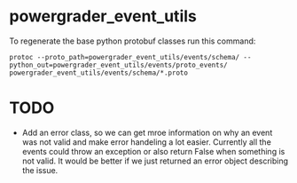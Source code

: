 # powergrader_event_utils

To regenerate the base python protobuf classes run this command:
```
protoc --proto_path=powergrader_event_utils/events/schema/ --python_out=powergrader_event_utils/events/proto_events/ powergrader_event_utils/events/schema/*.proto
```

# TODO
* Add an error class, so we can get mroe information on why an event was not valid and make error handeling a lot easier. Currently all the events could throw an exception or also return False when something is not valid. It would be better if we just returned an error object describing the issue.